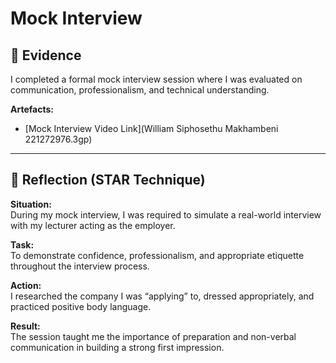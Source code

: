 # Mock Interview

## 📁 Evidence
I completed a formal mock interview session where I was evaluated on communication, professionalism, and technical understanding.  

**Artefacts:**
- [Mock Interview Video Link](William Siphosethu Makhambeni 221272976.3gp)

---

## 💬 Reflection (STAR Technique)

**Situation:**  
During my mock interview, I was required to simulate a real-world interview with my lecturer acting as the employer.  

**Task:**  
To demonstrate confidence, professionalism, and appropriate etiquette throughout the interview process.  

**Action:**  
I researched the company I was “applying” to, dressed appropriately, and practiced positive body language.  

**Result:**  
The session taught me the importance of preparation and non-verbal communication in building a strong first impression.
